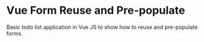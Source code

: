 # Vue Form Reuse and Pre-populate

Basic todo list application in Vue JS to show how to reuse and pre-populate forms.
